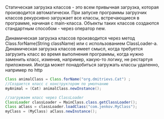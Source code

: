 Статическая загрузка классов - это всем привычная загрузка, которая производится автоматически. При запуске программы загрузчик классов рекурсивно загружает все классы, встречающиеся в программе, начиная с main-класса. Объекты таких классов создаются стандартным способом - через оператор new.

Динамическая загрузка классов производится через метод Class.forName(String className) или с использованием ClassLoader-а. Динамическая загрузка классов имеет смысл, когда требуется загрузить класс во время выполнения программы, когда нужно заменить класс, изменив, например, какую-то логику, не рестартуя приложения. Иногда может понадобиться загружать классы удаленно, например по http

```java
Class animalClass = Class.forName("org.dmitrievs.Cat") ;
//Создается класс с конструктором по умолчанию
myAnimal = (Cat) animalClass.newInstance(); 
```

```java
//загружаем класс через ClassLoader
ClassLoader classLoader = MainClass.class.getClassLoader();
Class aClass = classLoader.loadClass("com.jenkov.MyClass");
myClass = (MyClass) aClass.newInstance();
```